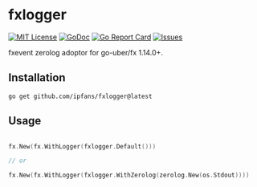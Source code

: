 # fxlogger

[![MIT License](https://img.shields.io/github/license/ipfans/fxlogger)](https://github.com/ipfans/fxlogger/blob/main/LICENSE)
[![GoDoc](http://godoc.org/github.com/ipfans/fxlogger?status.svg)](http://godoc.org/github.com/ipfans/fxlogger)
[![Go Report Card](https://goreportcard.com/badge/github.com/ipfans/fxlogger)](https://goreportcard.com/report/github.com/ipfans/fxlogger)
[![Issues](https://img.shields.io/github/issues/ipfans/fxlogger)](https://github.com/ipfans/fxlogger/issues)

fxevent zerolog adoptor for go-uber/fx 1.14.0+.

## Installation

```
go get github.com/ipfans/fxlogger@latest
```

## Usage

```go

fx.New(fx.WithLogger(fxlogger.Default()))

// or

fx.New(fx.WithLogger(fxlogger.WithZerolog(zerolog.New(os.Stdout))))
```
